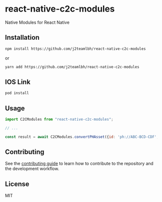 # react-native-c2c-modules

Native Modules for React Native

## Installation

```sh
npm install https://github.com/j2teamlbh/react-native-c2c-modules
```
or
```sh
yarn add https://github.com/j2teamlbh/react-native-c2c-modules
```
## IOS Link
```sh
pod install
```

## Usage

```js
import C2CModules from "react-native-c2c-modules";

// ...

const result = await C2CModules.convertPHAsset({id: 'ph://ABC-BCD-CDF', quality: 'original'});
```

## Contributing

See the [contributing guide](CONTRIBUTING.md) to learn how to contribute to the repository and the development workflow.

## License

MIT
